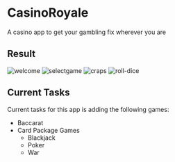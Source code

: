# CasinoRoyale
A casino app to get your gambling fix wherever you are

## Result
![welcome](https://github.com/snehaawate/Casino_Royale/assets/104198663/31a94f1f-ca13-4df9-a04a-841243ea2a3e)
![selectgame](https://github.com/snehaawate/Casino_Royale/assets/104198663/85b46f53-441f-473c-b0fd-4d965e318f42)
![craps](https://github.com/snehaawate/Casino_Royale/assets/104198663/36f6c641-20e6-4bc5-ba49-4740a0b8ae34)
![roll-dice](https://github.com/snehaawate/Casino_Royale/assets/104198663/cf587a2a-79e6-4414-bf7a-72044c32e716)

## Current Tasks
Current tasks for this app is adding the following games:
- Baccarat
- Card Package Games
  - Blackjack
  - Poker
  - War

